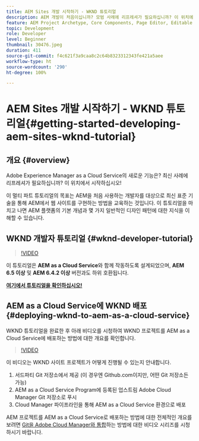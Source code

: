 ```yaml
---
title: AEM Sites 개발 시작하기 - WKND 튜토리얼
description: AEM 개발이 처음이십니까? 모범 사례에 리프레셔가 필요하십니까? 이 위치에서 시작하십시오! 이 멀티 파트 튜토리얼의 목표는 AEM을 처음 사용하는 개발자를 대상으로 최신 표준 기술을 통해 AEM에서 웹 사이트를 구현하는 방법을 교육하는 것입니다.
feature: AEM Project Archetype, Core Components, Page Editor, Editable Templates
topic: Development
role: Developer
level: Beginner
thumbnail: 30476.jpeg
duration: 411
source-git-commit: f4c621f3a9caa8c2c64b8323312343fe421a5aee
workflow-type: ht
source-wordcount: '290'
ht-degree: 100%

---
```



# AEM Sites 개발 시작하기 - WKND 튜토리얼{#getting-started-developing-aem-sites-wknd-tutorial}

## 개요 {#overview}

Adobe Experience Manager as a Cloud Service의 새로운 기능은? 최신 사례에 리프레셔가 필요하십니까? 이 위치에서 시작하십시오!

이 멀티 파트 튜토리얼의 목표는 AEM을 처음 사용하는 개발자를 대상으로 최신 표준 기술을 통해 AEM에서 웹 사이트를 구현하는 방법을 교육하는 것입니다. 이 튜토리얼을 마치고 나면 AEM 플랫폼의 기본 개념과 몇 가지 일반적인 디자인 패턴에 대한 지식을 이해할 수 있습니다.

## WKND 개발자 튜토리얼 {#wknd-developer-tutorial}

>[!VIDEO](https://video.tv.adobe.com/v/30476?quality=12&learn=on)

이 튜토리얼은 **AEM as a Cloud Service**&#x200B;와 함께 작동하도록 설계되었으며, **AEM 6.5 이상** 및 **AEM 6.4.2 이상** 버전과도 하위 호환됩니다.

**[여기에서 튜토리얼을 확인하십시오!](https://experienceleague.adobe.com/docs/experience-manager-learn/getting-started-wknd-tutorial-develop/overview.html?lang=ko)**

## AEM as a Cloud Service에 WKND 배포{#deploying-wknd-to-aem-as-a-cloud-service}

WKND 튜토리얼을 완료한 후 아래 비디오를 시청하여 WKND 프로젝트를 AEM as a Cloud Service에 배포하는 방법에 대한 개요를 확인합니다.

>[!VIDEO](https://video.tv.adobe.com/v/30191?quality=12&learn=on)

이 비디오는 WKND 사이트 프로젝트가 어떻게 진행될 수 있는지 안내합니다.

1. 서드파티 Git 저장소에서 제공 (이 경우엔 Github.com이지만, 어떤 Git 저장소든 가능)
2. AEM as a Cloud Service Program에 등록된 업스트림 Adobe Cloud Manager Git 저장소로 푸시
3. Cloud Manager 파이프라인을 통해 AEM as a Cloud Service 환경으로 배포

AEM 프로젝트를 AEM as a Cloud Service로 배포하는 방법에 대한 전체적인 개요를 보려면 [Git을 Adobe Cloud Manager와 통합](https://docs.adobe.com/content/help/ko/experience-manager-cloud-manager/using/managing-code/setup-cloud-manager-git-integration.html)하는 방법에 대한 비디오 시리즈를 시청하시기 바랍니다.
